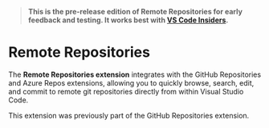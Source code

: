 > **This is the pre-release edition of Remote Repositories for early feedback and testing. It works best with [VS Code Insiders](https://code.visualstudio.com/insiders).**

# Remote Repositories

The **Remote Repositories extension** integrates with the GitHub Repositories and Azure Repos extensions, allowing you to quickly browse, search, edit, and commit to remote git repositories directly from within Visual Studio Code.

This extension was previously part of the GitHub Repositories extension.
